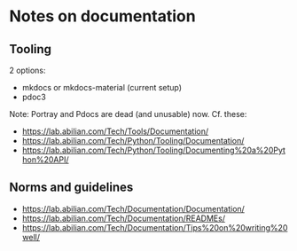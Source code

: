 # Notes on documentation

## Tooling

2 options:

- mkdocs or mkdocs-material (current setup)
- pdoc3

Note: Portray and Pdocs are dead (and unusable) now. Cf. these:

- <https://lab.abilian.com/Tech/Tools/Documentation/>
- <https://lab.abilian.com/Tech/Python/Tooling/Documentation/>
- <https://lab.abilian.com/Tech/Python/Tooling/Documenting%20a%20Python%20API/>

## Norms and guidelines

- <https://lab.abilian.com/Tech/Documentation/Documentation/>
- <https://lab.abilian.com/Tech/Documentation/READMEs/>
- <https://lab.abilian.com/Tech/Documentation/Tips%20on%20writing%20well/>
